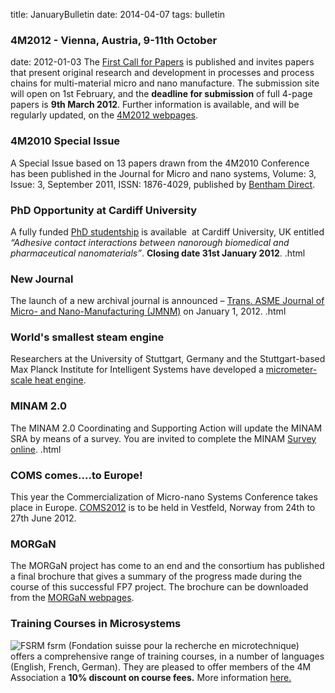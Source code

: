 title: JanuaryBulletin
date: 2014-04-07 
tags: bulletin
<!--break--> 

### 4M2012 - Vienna, Austria, 9-11th October

date: 2012-01-03 
The [First Call for Papers](/4m-association/conference/2012/Call-Papers-4M2012) is published and invites  papers that present original research and development in processes and process chains for multi-material micro and nano manufacture. The submission site will open on 1st February, and the **deadline for submission** of full 4-page papers is **9th March 2012**. Further information is available, and will be regularly updated, on the [4M2012 webpages](/4m-association/conference/201.html). 
### 4M2010 Special Issue

A Special Issue based on 13 papers drawn from the 4M2010 Conference has been published in the Journal for Micro and nano systems, Volume: 3, Issue: 3, September 2011, ISSN: 1876-4029, published by [Bentham Direct](http://www.benthamdirect.org/pages/).   
### PhD Opportunity at Cardiff University

A fully funded [PhD studentship](/4m-association/content/PhD-Opportunity-Cardiff-Universit/PhD-Opportunity-Cardiff-Universit.html) is available  at Cardiff University, UK entitled *“Adhesive contact interactions between nanorough biomedical and pharmaceutical nanomaterials”*. **Closing date 31st January 2012**.  .html
### New Journal

The launch of a new archival journal is announced – [Trans. ASME Journal of Micro- and Nano-Manufacturing (JMNM)](/4m-association/content/New-Journal-Trans-ASME-Journal-Micro-and-Nano-Manufacturing-JMNM/New-Journal-Trans-ASME-Journal-Micro-and-Nano-Manufacturing-JMNM.html) on January 1, 2012.  .html
### World's smallest steam engine

Researchers at the University of Stuttgart, Germany and the Stuttgart-based Max Planck Institute for Intelligent Systems have developed a [micrometer-scale heat engine](http://www.mpg.de/4691201/thermodynamics_microscopic_steam_engine?filter_order=L).  
### MINAM 2.0

The MINAM 2.0 Coordinating and Supporting Action will update the MINAM SRA by means of a survey. You are invited to complete the MINAM [Survey online](/4m-association/content/MINAM-Surve/MINAM-Surve.html).   .html
### COMS comes....to Europe!

This year the Commercialization of Micro-nano Systems Conference takes place in Europe. 
[COMS2012](http://www.coms2012.com/index.php?mod=pages&id=1) is to be held in Vestfeld, Norway from 24th to 27th June 2012.
### MORGaN

The MORGaN project has come to an end and the consortium has published a final brochure that gives a summary of the progress made during the course of this successful FP7  project. The brochure can be downloaded from the [MORGaN webpages](http://www.morganproject.eu/).  
### Training Courses in Microsystems

![FSRM](/4m-association/images/fsrm_logo_web.gif)
fsrm (Fondation suisse pour la recherche en microtechnique) offers a comprehensive range of training courses, in a number of languages (English, French, German). They are pleased to offer members of the 4M Association a <b>10% discount on course fees.</b> More information [here.](/4m-association/content/fsrm-training-course/fsrm-training-course.html)